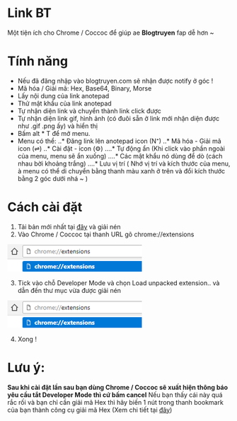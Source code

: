 # Link BT
Một tiện ích cho Chrome / Coccoc để giúp ae **Blogtruyen** fap dễ hơn ~
# Tính năng
* Nếu đã đăng nhập vào blogtruyen.com sẽ nhận được notify ở góc !
* Mã hóa / Giải mã: Hex, Base64, Binary, Morse
* Lấy nội dung của link anotepad
* Thử mật khẩu của link anotepad
* Tự nhận diện link và chuyển thành link click được
* Tự nhận diện link gif, hình ảnh (có đuôi sẵn ở link mới nhận diện được như .gif .png ấy) và hiển thị
* Bấm alt * T để mở menu.
* Menu có thể:
..* Đăng link lên anotepad icon (N⁺)
..* Mã hóa - Giải mã icon (⇌)
..* Cài đặt - icon (⚙)
....* Tự động ẩn (Khi click vào phần ngoài của menu, menu sẽ ẩn xuống)
....* Các mật khẩu nó dùng để dò (cách nhau bời khoảng trắng)
....* Lưu vị trí ( Nhớ vị trí và kích thước của menu, à menu có thể di chuyển bằng thanh màu xanh ở trên và đổi kích thước bằng 2 góc dưới nhá ~ )
# Cách cài đặt
1. Tải bản mới nhất tại [đây](https://github.com/lequangvuxxx/BT-Link/raw/master/release/Blogtruyen%20Link%20-%200.1.0.rar) và giải nén
2. Vào Chrome / Coccoc tại thanh URL gõ chrome://extensions

![Hướng dẫn 1](/images/extension-guide-1.png)

3. Tick vào chỗ Developer Mode và chọn Load unpacked extension.. và dẫn đến thư mục vừa được giải nén

![Hướng dẫn 2](/images/extension-guide-1.png)

4. Xong !
# Lưu ý:
**Sau khi cài đặt lần sau bạn dùng Chrome / Coccoc sẽ xuất hiện thông báo yêu cầu tắt Developer Mode thì cứ bấm cancel**
Nếu bạn thấy cái này quá rắc rối và bạn chỉ cần giải mã Hex thì hãy biến 1 nút trong thanh bookmark của bạn thành công cụ giải mã Hex (Xem chi tiết tại [đây](/bookmarklet/Bookmarklet-Guide.md))
